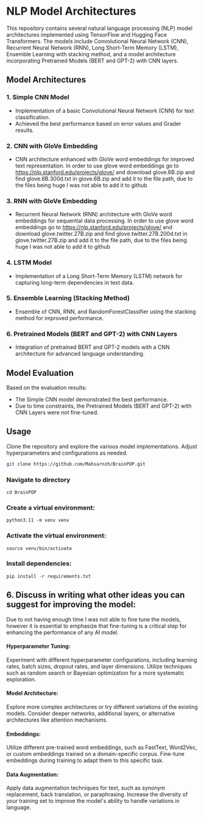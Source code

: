 # NLP Model Architectures

This repository contains several natural language processing (NLP) model architectures implemented using TensorFlow and Hugging Face Transformers. The models include Convolutional Neural Network (CNN), Recurrent Neural Network (RNN), Long Short-Term Memory (LSTM), Ensemble Learning with stacking method, and a model architecture incorporating Pretrained Models (BERT and GPT-2) with CNN layers.

## Model Architectures

### 1. Simple CNN Model
- Implementation of a basic Convolutional Neural Network (CNN) for text classification.
- Achieved the best performance based on error values and Grader results.

### 2. CNN with GloVe Embedding
- CNN architecture enhanced with GloVe word embeddings for improved text representation.
In order to use glove word embeddings go to https://nlp.stanford.edu/projects/glove/ and download glove.6B.zip and find glove.6B.300d.txt in glove.6B.zip and add it to the file path, due to the files being huge I was not able to add it to github

### 3. RNN with GloVe Embedding
- Recurrent Neural Network (RNN) architecture with GloVe word embeddings for sequential data processing.
In order to use glove word embeddings go to https://nlp.stanford.edu/projects/glove/ and download glove.twitter.27B.zip and find glove.twitter.27B.200d.txt in glove.twitter.27B.zip and add it to the file path, due to the files being huge I was not able to add it to github


### 4. LSTM Model
- Implementation of a Long Short-Term Memory (LSTM) network for capturing long-term dependencies in text data.

### 5. Ensemble Learning (Stacking Method)
- Ensemble of CNN, RNN, and RandomForestClassifier using the stacking method for improved performance.

### 6. Pretrained Models (BERT and GPT-2) with CNN Layers
- Integration of pretrained BERT and GPT-2 models with a CNN architecture for advanced language understanding.

## Model Evaluation

Based on the evaluation results:
- The Simple CNN model demonstrated the best performance.
- Due to time constraints, the Pretrained Models (BERT and GPT-2) with CNN Layers were not fine-tuned.

## Usage

Clone the repository and explore the various model implementations. Adjust hyperparameters and configurations as needed.

```bash
git clone https://github.com/Mahsarnzh/BrainPOP.git
```

### Navigate to directory
```
cd BrainPOP
```


### Create a virtual environment:

  ```
  python3.11 -m venv venv
  ```

### Activate the virtual environment:

  ```
  source venv/bin/activate
  ```


### Install dependencies:
  ```
  pip install -r requirements.txt
  ```

## 6. Discuss in writing what other ideas you can suggest for improving the model:

Due to not having enough time I was not able to fine tune the models, however it is essential to emphasize that fine-tuning is a critical step for enhancing the performance of any AI model.

#### Hyperparameter Tuning:

Experiment with different hyperparameter configurations, including learning rates, batch sizes, dropout rates, and layer dimensions.
Utilize techniques such as random search or Bayesian optimization for a more systematic exploration.

#### Model Architecture:

Explore more complex architectures or try different variations of the existing models.
Consider deeper networks, additional layers, or alternative architectures like attention mechanisms.

#### Embeddings:

Utilize different pre-trained word embeddings, such as FastText, Word2Vec, or custom embeddings trained on a domain-specific corpus.
Fine-tune embeddings during training to adapt them to this specific task.

#### Data Augmentation:

Apply data augmentation techniques for text, such as synonym replacement, back translation, or paraphrasing.
Increase the diversity of your training set to improve the model's ability to handle variations in language.
